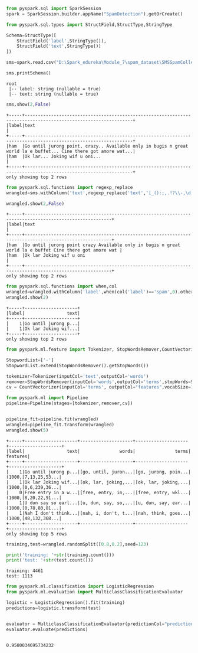 ```python
from pyspark.sql import SparkSession
spark = SparkSession.builder.appName("SpamDetection").getOrCreate()
```


```python
from pyspark.sql.types import StructField,StructType,StringType

Schema=StructType([
    StructField('label',StringType()),
    StructField('text',StringType())
])
```


```python
sms=spark.read.csv("D:\Spark_edureka\Module_7\spam_dataset\SMSSpamCollection.csv",header=True,schema=Schema)
```


```python
sms.printSchema()
```

    root
     |-- label: string (nullable = true)
     |-- text: string (nullable = true)
    
    


```python
sms.show(2,False)
```

    +-----+---------------------------------------------------------------------------------------------------------------+
    |label|text                                                                                                           |
    +-----+---------------------------------------------------------------------------------------------------------------+
    |ham  |Go until jurong point, crazy.. Available only in bugis n great world la e buffet... Cine there got amore wat...|
    |ham  |Ok lar... Joking wif u oni...                                                                                  |
    +-----+---------------------------------------------------------------------------------------------------------------+
    only showing top 2 rows
    
    


```python
from pyspark.sql.functions import regexp_replace
wrangled=sms.withColumn('text',regexp_replace('text','[_():;,.!?\\-,\d]',' ')).withColumn('text',regexp_replace('text',' +',' '))
```


```python
wrangled.show(2,False)
```

    +-----+-------------------------------------------------------------------------------------------------------+
    |label|text                                                                                                   |
    +-----+-------------------------------------------------------------------------------------------------------+
    |ham  |Go until jurong point crazy Available only in bugis n great world la e buffet Cine there got amore wat |
    |ham  |Ok lar Joking wif u oni                                                                                |
    +-----+-------------------------------------------------------------------------------------------------------+
    only showing top 2 rows
    
    


```python
from pyspark.sql.functions import when,col
wrangled=wrangled.withColumn('label',when(col('label')=='spam',0).otherwise(1))
wrangled.show(2)
```

    +-----+--------------------+
    |label|                text|
    +-----+--------------------+
    |    1|Go until jurong p...|
    |    1|Ok lar Joking wif...|
    +-----+--------------------+
    only showing top 2 rows
    
    


```python
from pyspark.ml.feature import Tokenizer, StopWordsRemover,CountVectorizer

StopwordList=['-']
StopwordList.extend(StopWordsRemover().getStopWords())

tokenizer=Tokenizer(inputCol='text',outputCol='words')
remover=StopWordsRemover(inputCol='words',outputCol='terms',stopWords=StopwordList)
cv = CountVectorizer(inputCol='terms', outputCol="features",vocabSize=1000)
```


```python
from pyspark.ml import Pipeline
pipeline=Pipeline(stages=[tokenizer,remover,cv])
```


```python

pipeline_fit=pipeline.fit(wrangled)
wrangled=pipeline_fit.transform(wrangled)
wrangled.show(5)
```

    +-----+--------------------+--------------------+--------------------+--------------------+
    |label|                text|               words|               terms|            features|
    +-----+--------------------+--------------------+--------------------+--------------------+
    |    1|Go until jurong p...|[go, until, juron...|[go, jurong, poin...|(1000,[7,13,25,53...|
    |    1|Ok lar Joking wif...|[ok, lar, joking,...|[ok, lar, joking,...|(1000,[0,6,239,36...|
    |    0|Free entry in a w...|[free, entry, in,...|[free, entry, wkl...|(1000,[8,20,22,91...|
    |    1|U dun say so earl...|[u, dun, say, so,...|[u, dun, say, ear...|(1000,[0,78,80,81...|
    |    1|Nah I don't think...|[nah, i, don't, t...|[nah, think, goes...|(1000,[48,132,368...|
    +-----+--------------------+--------------------+--------------------+--------------------+
    only showing top 5 rows
    
    


```python
training,test=wrangled.randomSplit([0.8,0.2],seed=123)

print('training: '+str(training.count()))
print('test: '+str(test.count()))
```

    training: 4461
    test: 1113
    


```python
from pyspark.ml.classification import LogisticRegression
from pyspark.ml.evaluation import MulticlassClassificationEvaluator

logistic = LogisticRegression().fit(training)
predictions=logistic.transform(test)


evaluator = MulticlassClassificationEvaluator(predictionCol="prediction")
evaluator.evaluate(predictions)



```




    0.9580034695734232


